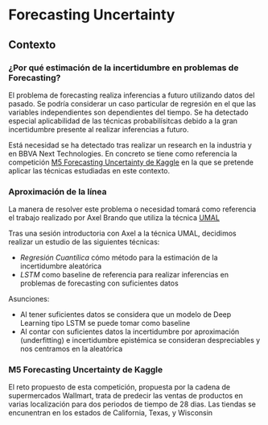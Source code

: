 # Forecasting Uncertainty

## Contexto

### ¿Por qué estimación de la incertidumbre en problemas de Forecasting?

El problema de forecasting realiza inferencias a futuro utilizando datos del pasado. Se podría considerar un caso particular de regresión en el que las variables independientes son dependientes del tiempo. Se ha detectado especial aplicabilidad de las técnicas probabilísitcas debido a la gran incertidumbre presente al realizar inferencias a futuro.  

Está necesidad se ha detectado tras realizar un research en la industria y en BBVA Next Technologies. En  concreto se tiene como referencia la competición [M5 Forecasting Uncertainty de Kaggle](https://www.kaggle.com/c/m5-forecasting-uncertainty) en la que se pretende aplicar las técnicas estudiadas en este contexto.

### Aproximación de la línea

La manera de resolver este problema o necesidad tomará como referencia el trabajo realizado por Axel Brando que utiliza la técnica [UMAL](https://arxiv.org/abs/1910.12288)

Tras una sesión introductoria con Axel a la técnica UMAL, decidimos realizar un estudio de las siguientes técnicas:
* *Regresión Cuantílica* cómo método para la estimación de la incertidumbre aleatórica
* *LSTM* como baseline de referencia para realizar inferencias en problemas de forecasting con suficientes datos

Asunciones:
* Al tener suficientes datos se considera que un modelo de Deep Learning tipo LSTM se puede tomar como baseline
* Al contar con suficientes datos la incertidumbre por aproximación (underfitting) e incertidumbre epistémica se consideran despreciables y nos centramos en la aleatórica

### M5 Forecasting Uncertainty de Kaggle

El reto propuesto de esta competición, propuesta por la cadena de supermercados Wallmart, trata de predecir las ventas de productos en varias localización para dos periodos de tiempo de 28 dias. Las tiendas se encunentran en los estados de California, Texas, y Wisconsin






